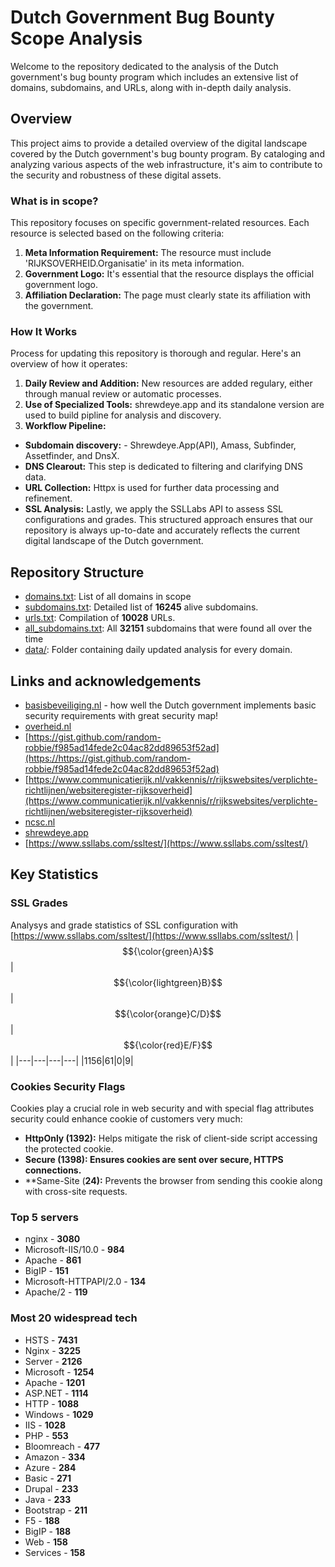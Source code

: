 # Dutch Government Bug Bounty Scope Analysis
Welcome to the repository dedicated to the analysis of the Dutch government's bug bounty program which includes an extensive list of domains, subdomains, and URLs, along with in-depth daily analysis.
## Overview
This project aims to provide a detailed overview of the digital landscape covered by the Dutch government's bug bounty program. By cataloging and analyzing various aspects of the web infrastructure, it's aim to contribute to the security and robustness of these digital assets.
### What is in scope?
This repository focuses on specific government-related resources. Each resource is selected based on the following criteria:
1. **Meta Information Requirement:** The resource must include 'RIJKSOVERHEID.Organisatie' in its meta information.
2. **Government Logo:** It's essential that the resource displays the official government logo.
3. **Affiliation Declaration:** The page must clearly state its affiliation with the government.
### How It Works
Process for updating this repository is thorough and regular. Here's an overview of how it operates:
1. **Daily Review and Addition:** New resources are added regulary, either through manual review or automatic processes.
2. **Use of Specialized Tools:** shrewdeye.app and its standalone version are used to build pipline for analysis and discovery.
3. **Workflow Pipeline:**
  - **Subdomain discovery:**  - Shrewdeye.App(API), Amass, Subfinder, Assetfinder, and DnsX.
  - **DNS Clearout:** This step is dedicated to filtering and clarifying DNS data.
  - **URL Collection:** Httpx is used for further data processing and refinement.
  - **SSL Analysis:** Lastly, we apply the SSLLabs API to assess SSL configurations and grades.
This structured approach ensures that our repository is always up-to-date and accurately reflects the current digital landscape of the Dutch government.
## Repository Structure
 - [domains.txt](/domains.txt): List of all domains in scope
 - [subdomains.txt](/subdomains.txt): Detailed list of **16245** alive subdomains.
 - [urls.txt](/urls.txt): Compilation of **10028** URLs.
 - [all_subdomains.txt](/all_subdomains.txt): All **32151** subdomains that were found all over the time 
 - [data/](/data): Folder containing daily updated analysis for every domain.
## Links and acknowledgements
 - [basisbeveiliging.nl](https://basisbeveiliging.nl/) \- how well the Dutch government implements basic security requirements with great security map!
 - [overheid.nl](https://www.overheid.nl/english/dutch-government-websites)
 - [https://gist.github.com/random-robbie/f985ad14fede2c04ac82dd89653f52ad](https://https://gist.github.com/random-robbie/f985ad14fede2c04ac82dd89653f52ad)
 - [https://www.communicatierijk.nl/vakkennis/r/rijkswebsites/verplichte-richtlijnen/websiteregister-rijksoverheid](https://www.communicatierijk.nl/vakkennis/r/rijkswebsites/verplichte-richtlijnen/websiteregister-rijksoverheid)
 - [ncsc.nl](https://www.ncsc.nl/contact/kwetsbaarheid-melden/cvd-meldingen-formulier)
 - [shrewdeye.app](https://shrewdeye.app)
 - [https://www.ssllabs.com/ssltest/](https://www.ssllabs.com/ssltest/)
## Key Statistics


### SSL Grades
Analysys and grade statistics of SSL configuration with [https://www.ssllabs.com/ssltest/](https://www.ssllabs.com/ssltest/)
|$${\color{green}A}$$|$${\color{lightgreen}B}$$|$${\color{orange}C/D}$$|$${\color{red}E/F}$$|
|---|---|---|---|
 |1156|61|0|9|


### Cookies Security Flags
Cookies play a crucial role in web security and with special flag attributes security could enhance cookie of customers very much:
 - **HttpOnly (1392):** Helps mitigate the risk of client-side script accessing the protected cookie.
 - **Secure (**1398):** Ensures cookies are sent over secure, HTTPS connections.**
 - **Same-Site (**24):** Prevents the browser from sending this cookie along with cross-site requests.


### Top 5 servers
 - nginx \- **3080**
 - Microsoft-IIS/10.0 \- **984**
 - Apache \- **861**
 - BigIP \- **151**
 - Microsoft-HTTPAPI/2.0 \- **134**
 - Apache/2 \- **119**


### Most 20 widespread tech
- HSTS \- **7431** 
- Nginx \- **3225** 
- Server \- **2126** 
- Microsoft \- **1254** 
- Apache \- **1201** 
- ASP.NET \- **1114** 
- HTTP \- **1088** 
- Windows \- **1029** 
- IIS \- **1028** 
- PHP \- **553** 
- Bloomreach \- **477** 
- Amazon \- **334** 
- Azure \- **284** 
- Basic \- **271** 
- Drupal \- **233** 
- Java \- **233** 
- Bootstrap \- **211** 
- F5 \- **188** 
- BigIP \- **188** 
- Web \- **158** 
- Services \- **158** 